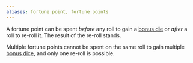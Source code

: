 ```yaml
---
aliases: fortune point, fortune points
---
```

   
A fortune point can be spent _before_ any roll to gain a [bonus die](../Rolling%20Dice/Bonus%20Dice.md) or _after_ a roll to re-roll it. The result of the re-roll stands.   
   
Multiple fortune points cannot be spent on the same roll to gain multiple [bonus dice](../Rolling%20Dice/Bonus%20Dice.md), and only one re-roll is possible.